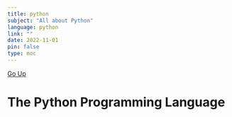 ```yaml
---
title: python
subject: "All about Python"
language: python
link: ""
date: 2022-11-01
pin: false
type: moc
---
```

[Go Up](dev)
# The Python Programming Language
